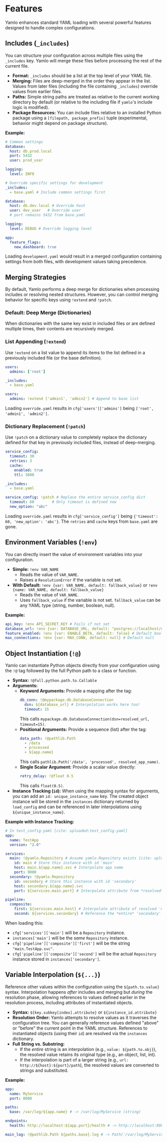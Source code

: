 # Features

Yamlo enhances standard YAML loading with several powerful features designed to handle complex configurations.

## Includes (`_includes`)

You can structure your configuration across multiple files using the `_includes` key. Yamlo will merge these files before processing the rest of the current file.

* **Format:** `_includes` should be a list at the top level of your YAML file.
* **Merging:** Files are deep-merged in the order they appear in the list. Values from later files (including the file containing `_includes`) override values from earlier files.
* **Paths:** Simple string paths are treated as relative to the current working directory by default (or relative to the including file if `yamlo`'s include logic is modified).
* **Package Resources:** You can include files relative to an installed Python package using a `[filepath, package_prefix]` tuple (experimental, behavior might depend on package structure).

**Example:**

```yaml title="base.yaml"
# Common settings
database:
  host: db.prod.local
  port: 5432
  user: prod_user

logging:
  level: INFO
```

```yaml title="development.yaml"
# Override specific settings for development
_includes:
  - base.yaml # Include common settings first

database:
  host: db.dev.local # Override host
  user: dev_user   # Override user
  # port remains 5432 from base.yaml

logging:
  level: DEBUG # Override logging level

app:
  feature_flags:
    new_dashboard: true
```

Loading `development.yaml` would result in a merged configuration containing settings from both files, with development values taking precedence.

## Merging Strategies

By default, Yamlo performs a deep merge for dictionaries when processing includes or resolving nested structures. However, you can control merging behavior for specific keys using `!extend` and `!patch`.

### Default: Deep Merge (Dictionaries)

When dictionaries with the same key exist in included files or are defined multiple times, their contents are recursively merged.

### List Appending (`!extend`)

Use `!extend` on a list value to append its items to the list defined in a previously included file (or the base definition).

```yaml title="base.yaml"
users:
  admins: ['root']
```

```yaml title="override.yaml"
_includes:
  - base.yaml

users:
  admins: !extend ['admin1', 'admin2'] # Append to base list
```

Loading `override.yaml` results in `cfg['users']['admins']` being `['root', 'admin1', 'admin2']`.

### Dictionary Replacement (`!patch`)

Use `!patch` on a dictionary value to completely replace the dictionary defined for that key in previously included files, instead of deep-merging.

```yaml title="base.yaml"
service_config:
  timeout: 30
  retries: 3
  cache:
    enabled: true
    ttl: 3600
```

```yaml title="override.yaml"
_includes:
  - base.yaml

service_config: !patch # Replace the entire service_config dict
  timeout: 60        # Only timeout is defined now
  new_option: "abc"
```

Loading `override.yaml` results in `cfg['service_config']` being `{'timeout': 60, 'new_option': 'abc'}`. The `retries` and `cache` keys from `base.yaml` are gone.

## Environment Variables (`!env`)

You can directly insert the value of environment variables into your configuration.

* **Simple:** `!env VAR_NAME`
    * Reads the value of `VAR_NAME`.
    * Raises a `ResolutionError` if the variable is not set.
* **With Default:** `!env {var: VAR_NAME, default: fallback_value}` or `!env {name: VAR_NAME, default: fallback_value}`
    * Reads the value of `VAR_NAME`.
    * Uses `fallback_value` if the variable is not set. `fallback_value` can be any YAML type (string, number, boolean, null).

**Example:**

```yaml
api_key: !env API_SECRET_KEY # Fails if not set
database_url: !env {var: DATABASE_URL, default: "postgres://localhost/defaultdb"}
feature_enabled: !env {var: ENABLE_BETA, default: false} # Default boolean
max_connections: !env {var: MAX_CONN, default: null} # Default null
```

## Object Instantiation (`!@`)

Yamlo can instantiate Python objects directly from your configuration using the `!@` tag followed by the full Python path to a class or function.

* **Syntax:** `!@full.python.path.to.Callable`
* **Arguments:**
    * **Keyword Arguments:** Provide a mapping after the tag:
        ```yaml
        db_conn: !@mypackage.db.DatabaseConnection
          dsn: ${database_url} # Interpolation works here too!
          timeout: 15
        ```
        This calls `mypackage.db.DatabaseConnection(dsn=resolved_url, timeout=15)`.
    * **Positional Arguments:** Provide a sequence (list) after the tag:
        ```yaml
        data_path: !@pathlib.Path
          - /data
          - processed
          - ${app.name}
        ```
        This calls `pathlib.Path('/data', 'processed', resolved_app_name)`.
    * **Single Scalar Argument:** Provide a scalar value directly:
        ```yaml
        retry_delay: !@float 0.5
        ```
        This calls `float(0.5)`.
* **Instance Tracking (`id`):** When using the mapping syntax for arguments, you can add an `id: unique_instance_name` key. The created object instance will be stored in the `instances` dictionary returned by `load_config` and can be referenced in later interpolations using `${unique_instance_name}`.

**Example with Instance Tracking:**

```yaml
# In test_config.yaml [cite: uploaded:test_config.yaml]
app:
  name: TestApp
  version: "2.0"

services:
  main: !@yamlo.Repository # Assume yamlo.Repository exists [cite: uploaded:resolver.py]
    id: main # Store this instance with id 'main'
    host: main.${app.name}.svc # Interpolate app name
    port: 9000
  secondary: !@yamlo.Repository
    id: secondary # Store this instance with id 'secondary'
    host: secondary.${app.name}.svc
    port: ${services.main.port} # Interpolate attribute from *resolved* main service

pipeline:
  composite:
    first: ${services.main.host} # Interpolate attribute of resolved 'main' service
    second: ${services.secondary} # Reference the *entire* 'secondary' instance object
```

When loading this:
* `cfg['services']['main']` will be a `Repository` instance.
* `instances['main']` will be the *same* `Repository` instance.
* `cfg['pipeline']['composite']['first']` will be the string `"main.TestApp.svc"`.
* `cfg['pipeline']['composite']['second']` will be the actual `Repository` instance stored in `instances['secondary']`.

## Variable Interpolation (`${...}`)

Reference other values within the configuration using the `${path.to.value}` syntax. Interpolation happens *after* includes and merging but *during* the resolution phase, allowing references to values defined earlier in the resolution process, including attributes of instantiated objects.

* **Syntax:** `${key.subkey[index].attribute}` or `${instance_id.attribute}`
* **Resolution Order:** Yamlo attempts to resolve values as it traverses the configuration tree. You can generally reference values defined "above" or "before" the current point in the YAML structure. References to instantiated objects (using their `id`) are resolved via the `instances` dictionary.
* **Full String vs. Substring:**
    * If the *entire* string is an interpolation (e.g., `value: ${path.to.obj}`), the resolved value retains its original type (e.g., an object, list, int).
    * If the interpolation is part of a larger string (e.g., `url: http://${host}:${port}/path`), the resolved values are converted to strings and substituted.

**Example:**

```yaml
app:
  name: MyService
  port: 8080

paths:
  base: /var/log/${app.name} # -> /var/log/MyService (string)

endpoints:
  health: http://localhost:${app.port}/health # -> http://localhost:8080/health (string)

main_log: !@pathlib.Path ${paths.base}.log # -> Path('/var/log/MyService.log') (Path object)
```
